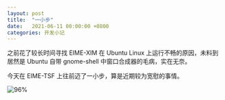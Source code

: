 ```yaml
---
layout: post
title:  "一小步"
date:   2021-06-11 00:00:00 +0800
categories: 开发小记
---
```


之前花了较长时间寻找 EIME-XIM 在 Ubuntu Linux 上运行不畅的原因，未料到居然是 Ubuntu 自带 gnome-shell 中窗口合成器的毛病，实在无奈。

今天在 EIME-TSF 上往前迈了一小步，算是近期较为宽慰的事情。

![96%](https://media.githubusercontent.com/media/DonAnthonyLee/DonAnthonyLee.github.io/main/images/eime-tsf-little-step-20210611.png)

